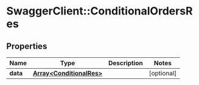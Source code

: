 # SwaggerClient::ConditionalOrdersRes

## Properties
Name | Type | Description | Notes
------------ | ------------- | ------------- | -------------
**data** | [**Array&lt;ConditionalRes&gt;**](ConditionalRes.md) |  | [optional] 


